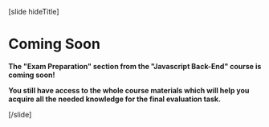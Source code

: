[slide hideTitle]

# Coming Soon

**The "Exam Preparation" section from the "Javascript Back-End" course is coming soon!**

**You still have access to the whole course materials which will help you acquire all the needed knowledge for the final evaluation task.**


[/slide]